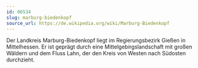 ```yaml
---
id: 06534
slug: marburg-biedenkopf
source_url: https://de.wikipedia.org/wiki/Marburg-Biedenkopf
---
```


Der Landkreis Marburg-Biedenkopf liegt im Regierungsbezirk Gießen in Mittelhessen. Er ist geprägt durch eine Mittelgebirgslandschaft mit großen Wäldern und dem Fluss Lahn, der den Kreis von Westen nach Südosten durchzieht.
